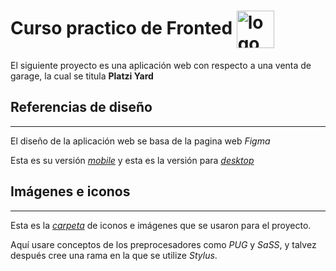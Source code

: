 # Curso practico de Fronted  <img src="https://static.platzi.com/media/achievements/badge-curso-practico-frontend-developer-d28c2eb0-cd3e-4951-bb96-5f1bcab2add5.png" width="60" height="60" alt="logo del curso" align="center">

El siguiente proyecto es una aplicación web con respecto a una venta de garage, la cual se titula **Platzi Yard**


## Referencias de diseño

---

El diseño de la aplicación web se basa de la pagina web *Figma*

Esta es su versión *[mobile][1]* y esta es la versión para *[desktop][2]*

## Imágenes e iconos

---

Esta es la *[carpeta][3]* de iconos e imágenes que se usaron para el proyecto.

Aquí usare conceptos de los preprocesadores como *PUG* y *SaSS*, y talvez después cree una
rama en la que se utilize *Stylus*.

[comment]: <> (enlaces de las imágenes para descargar y ver los diseños )

[1]: https://www.figma.com/proto/bcEVujIzJj5PNIWwF9pP2w/Platzi_YardSale?node-id=0%3A684&amp%3Bscaling=scale-down&amp%3Bpage-id=0%3A1&amp%3Bstarting-point-node-id=0%3A719 "versión de figma para mobile"

[2]: https://www.figma.com/proto/bcEVujIzJj5PNIWwF9pP2w/Platzi_YardSale?node-id=3%3A2112&amp%3Bscaling=scale-down&amp%3Bpage-id=0%3A998&amp%3Bstarting-point-node-id=5%3A2808 "versión de diseño de figma para desktop"

[3]: https://drive.google.com/drive/folders/1EqPBh8LR0TJIi3zJCwPxl8W9h8Mc82GS "carpeta de logos e iconos para el proyecto"
